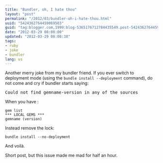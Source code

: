```yaml
---
title: "Bundler, oh, I hate thou"
layout: "post"
permalink: "/2012/03/bundler-oh-i-hate-thou.html"
uuid: "5424362764459069503"
guid: "tag:blogger.com,1999:blog-5365176712784435549.post-5424362764459069503"
date: "2012-03-29 08:08:00"
updated: "2012-03-29 08:08:38"
tags:
- ruby
- joke
- bundler
lang: us
---
```


Another merry joke from my bundler friend. If you ever switch to deployment mode
(using the <code>bundle install --deployment</code>
command), do not come and cry if bundler starts saying:<br />
<pre>Could not find gemname-version in any of the sources
</pre>
When you have :

```
gem list
*** LOCAL GEMS ***
gemname (version)
```

Instead remove the lock:

```
bundle install --no-deployment
```

And voilà.

Short post, but this issue made me mad for half an hour.

